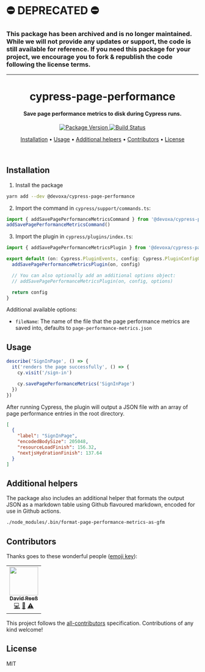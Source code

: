 # :no_entry: DEPRECATED :no_entry:

### This package has been archived and is no longer maintained. While we will not provide any updates or support, the code is still available for reference. If you need this package for your project, we encourage you to fork & republish the code following the license terms.

---

<!-- Title -->
<h1 align="center">
  cypress-page-performance
</h1>

<!-- Description -->
<h4 align="center">
  Save page performance metrics to disk during Cypress runs.
</h4>

<!-- Badges -->
<p align="center">
  <a href="https://www.npmjs.com/package/@devoxa/cypress-page-performance">
    <img
      src="https://img.shields.io/npm/v/@devoxa/cypress-page-performance?style=flat-square"
      alt="Package Version"
    />
  </a>

  <a href="https://github.com/devoxa/cypress-page-performance/actions?query=branch%3Amaster+workflow%3A%22Continuous+Integration%22">
    <img
      src="https://img.shields.io/github/actions/workflow/status/devoxa/cypress-page-performance/push.yml?branch=master&style=flat-square"
      alt="Build Status"
    />
  </a>
</p>

<!-- Quicklinks -->
<p align="center">
  <a href="#installation">Installation</a> •
  <a href="#usage">Usage</a> •
  <a href="#additional-helpers">Additional helpers</a> •
  <a href="#contributors">Contributors</a> •
  <a href="#license">License</a>
</p>

<br>

## Installation

1. Install the package

```bash
yarn add --dev @devoxa/cypress-page-performance
```

2. Import the command in `cypress/support/commands.ts`:

```ts
import { addSavePagePerformanceMetricsCommand } from '@devoxa/cypress-page-performance/command'
addSavePagePerformanceMetricsCommand()
```

3. Import the plugin in `cypress/plugins/index.ts`:

```ts
import { addSavePagePerformanceMetricsPlugin } from '@devoxa/cypress-page-performance/plugin'

export default (on: Cypress.PluginEvents, config: Cypress.PluginConfigOptions) => {
  addSavePagePerformanceMetricsPlugin(on, config)

  // You can also optionally add an additional options object:
  // addSavePagePerformanceMetricsPlugin(on, config, options)

  return config
}
```

Additional available options:

- `fileName`: The name of the file that the page performance metrics are saved into, defaults to
  `page-performance-metrics.json`

## Usage

```ts
describe('SignInPage', () => {
  it('renders the page successfully', () => {
    cy.visit('/sign-in')

    cy.savePagePerformanceMetrics('SignInPage')
  })
})
```

After running Cypress, the plugin will output a JSON file with an array of page performance entries
in the root directory.

```json
[
  {
    "label": "SignInPage",
    "encodedBodySize": 205048,
    "resourceLoadFinish": 156.32,
    "nextjsHydrationFinish": 137.64
  }
]
```

## Additional helpers

The package also includes an additional helper that formats the output JSON as a markdown table
using Github flavoured markdown, encoded for use in Github actions.

```sh
./node_modules/.bin/format-page-performance-metrics-as-gfm
```

## Contributors

Thanks goes to these wonderful people ([emoji key](https://allcontributors.org/docs/en/emoji-key)):

<!-- ALL-CONTRIBUTORS-LIST:START - Do not remove or modify this section -->
<!-- prettier-ignore-start -->
<!-- markdownlint-disable -->
<table>
  <tr>
    <td align="center"><a href="https://www.david-reess.de"><img src="https://avatars3.githubusercontent.com/u/4615516?v=4" width="75px;" alt=""/><br /><sub><b>David Reeß</b></sub></a><br /><a href="https://github.com/devoxa/cypress-page-performance/commits?author=queicherius" title="Code">💻</a> <a href="https://github.com/devoxa/cypress-page-performance/commits?author=queicherius" title="Documentation">📖</a> <a href="https://github.com/devoxa/cypress-page-performance/commits?author=queicherius" title="Tests">⚠️</a></td>
  </tr>
</table>

<!-- markdownlint-enable -->
<!-- prettier-ignore-end -->

<!-- ALL-CONTRIBUTORS-LIST:END -->

This project follows the [all-contributors](https://github.com/all-contributors/all-contributors)
specification. Contributions of any kind welcome!

## License

MIT
